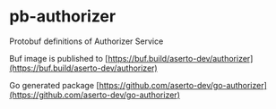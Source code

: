 # pb-authorizer

Protobuf definitions of Authorizer Service

Buf image is published to [https://buf.build/aserto-dev/authorizer](https://buf.build/aserto-dev/authorizer)

Go generated package [https://github.com/aserto-dev/go-authorizer](https://github.com/aserto-dev/go-authorizer)
